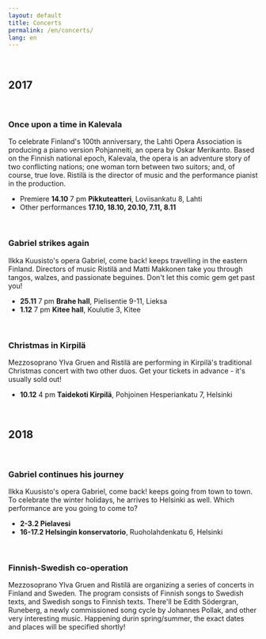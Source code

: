 ```yaml
---
layout: default
title: Concerts
permalink: /en/concerts/
lang: en
---
```


<br/>

## 2017

<br/>

### Once upon a time in Kalevala

To celebrate Finland's 100th anniversary, the Lahti Opera Association is producing a piano version Pohjanneiti, an opera by Oskar Merikanto. Based on the Finnish national epoch, Kalevala, the opera is an adventure story of two conflicting nations; one woman torn between two suitors; and, of course, true love.
Ristilä is the director of music and the performance pianist in the production.

- Premiere __14.10__ 7 pm __Pikkuteatteri__, Loviisankatu 8, Lahti
- Other performances __17.10, 18.10, 20.10, 7.11, 8.11__

<br/>

### Gabriel strikes again

Ilkka Kuusisto's opera Gabriel, come back! keeps travelling in the eastern Finland. Directors of music Ristilä and Matti Makkonen take you through tangos, walzes, and passionate beguines. Don't let this comic gem get past you!

- __25.11__ 7 pm __Brahe hall__, Pielisentie 9-11, Lieksa
- __1.12__ 7 pm __Kitee hall__, Koulutie 3, Kitee

<br/>

### Christmas in Kirpilä

Mezzosoprano Ylva Gruen and Ristilä are performing in Kirpilä's traditional Christmas concert with two other duos. Get your tickets in advance - it's usually sold out!

- __10.12__ 4 pm __Taidekoti Kirpilä__, Pohjoinen Hesperiankatu 7, Helsinki

<br/>

## 2018

<br/>

### Gabriel continues his journey

Ilkka Kuusisto's opera Gabriel, come back! keeps going from town to town. To celebrate the winter holidays, he arrives to Helsinki as well. Which performance are you going to come to?

- __2-3.2 Pielavesi__
- __16-17.2 Helsingin konservatorio__, Ruoholahdenkatu 6, Helsinki

<br/>

### Finnish-Swedish co-operation

Mezzosoprano Ylva Gruen and Ristilä are organizing a series of concerts in Finland and Sweden. The program consists of Finnish songs to Swedish texts, and Swedish songs to Finnish texts. There'll be Edith Södergran, Runeberg, a newly commissioned song cycle by Johannes Pollak, and other very interesting music. Happening durin spring/summer, the exact dates and places will be specified shortly! 

<br/>
